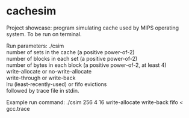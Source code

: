 # cachesim
Project showcase: program simulating cache used by MIPS operating system. To be run on terminal.

Run parameters:
./csim  
  number of sets in the cache (a positive power-of-2)  
  number of blocks in each set (a positive power-of-2)  
  number of bytes in each block (a positive power-of-2, at least 4)  
  write-allocate or no-write-allocate  
  write-through or write-back  
  lru (least-recently-used) or fifo evictions  
followed by trace file in stdin.  

Example run command:
./csim 256 4 16 write-allocate write-back fifo < gcc.trace
